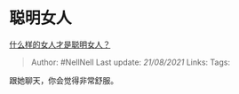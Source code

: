 # 聪明女人
[什么样的女人才是聪明女人？](https://www.zhihu.com/question/31502344/answer/1955843760)

> Author: #NellNell 
Last update: *21/08/2021* 
Links:
Tags: 

跟她聊天，你会觉得非常舒服。